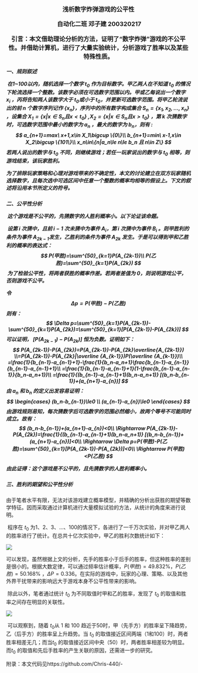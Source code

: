 <h3 align='center'>浅析数字炸弹游戏的公平性


​																												自动化二班	邓子建	200320217

**引言**：本文借助理论分析的方法，证明了“数字炸弹”游戏的不公平性。并借助计算机，进行了大量实验统计，分析游戏了胜率以及某些特殊性质。



<h5>
    一、规则叙述


​		在1~100以内，随机选择一个数字 $t_0$ 作为目标数字。甲乙两人在不知道 $t_0$ 的情况下轮流选择一个整数。该数字必须在可选数字范围以内。甲或乙每说出一个数字 $x_i$ ，丙将告知两人该数字大于 $t_0$或小于 $t_0$，并更新可选数字范围。将甲乙轮流说出的前 $n$ 个数字序列记作 $\{x_n\}$，序列中的所有数字构成集合 $S_n=\{x_1,x_2,...,x_n\}$ ，设集合 $X_1=\{x|x\in S_n 且 x<t_0\}$  ,$X_2=\{x|x\in S_n且x>t_0\}$ ，第 $k$ 次猜数字时，可选数字范围中最小的数字为 $a_n$ ，最大的数字为 $b_n$，则有 :
$$
a_{n+1}=max\ x+1,x\in X_1\bigcup \{0\}\\
b_{n+1}=min\ x-1,x\in X_2\bigcup \{101\}\\
x_n\in\{n|a_n\le n\le b_n 且 n\in Z\}
$$
 若两人说出的数字与 $t_0$ 不同，则继续游戏；若任一玩家说出的数字与 $t_0$ 相等，则游戏结束，该玩家胜利。

​		为了排除玩家策略和心理对游戏带来的不确定性，本文的讨论建立在双方玩家随机选择数字，且每次选中可选区间中任意一个整数的概率均相等的假设上。下文的叙述将沿用本节所定义的符号。



<h5>二、公平性分析


​		这个游戏是不公平的，先猜数字的人胜利概率小。以下论证该命题。

​		设第 $i$ 次猜中，且前 $i-1$ 次未猜中为事件 $A_i$，第 $i$ 次猜中为事件 $B_i$ 。则甲胜利的条件为事件 $A_{2k-1}$发生，乙胜利的条件为事件 $A_{2k}$ 发生。于是可以得到甲和乙胜利的概率的表达式：
$$
P(甲胜)=\sum^{50}_{k=1}P(A_{2k-1})\\
P(乙胜)=\sum^{50}_{k=1}P(A_{2k})
$$
​		为了检验公平性，将两者获胜的概率作差。若两者差值为 $0$，则说明游戏公平，否则游戏不公平。

令
$$
\Delta p=P(甲胜)-P(乙胜)
$$
则有：
$$
\Delta p=\sum^{50}_{k=1}P(A_{2k-1})-\sum^{50}_{k=1}P(A_{2k})=\sum^{50}_{k=1}[P(A_{2k-1})-P(A_{2k})]
$$
可以证明， $[P(A_{2k-1})-P(A_{2k})]$ 恒为负数。证明如下：
$$
P(A_{2k-1})-P(A_{2k})=P(A_{2k-1})-P(A_{2k}\overline{A_{2k-1}})
\\=P(A_{2k-1})-P(A_{2k}|\overline {A_{k-1}})P(\overline {A_{k-1}})\\
=\frac{1}{b_{n-1}-a_{n-1}+1}-\frac{1}{b_n-a_n+1}\frac{b_{n-1}-a_{n-1}}{b_{n-1}-a_{n-1}+1}\\
=\frac{1}{b_{n-1}-a_{n-1}+1}(1-\frac{b_{n-1}-a_{n-1}}{b_n-a_n+1})\\
=\frac{1}{(b_{n-1}-a_{n-1}+1)(b_n-a_n+1)} [(b_n-b_{n-1})+(a_{n+1}-a_{n})]
$$
由 $a_n$ 和 $b_n$ 的定义出发容易证明：
$$
\begin{cases}
(b_n-b_{n-1})\le0 \\
(a_{n-1}-a_{n})\le0
\end{cases}
$$
由游戏规则易知，每次猜数字后可选数字的范围必然缩小，故两个等号不可能同时成立。故有：
$$
(b_n-b_{n-1})+(a_{n+1}-a_{n})<0\\
\Rightarrow P(A_{2k-1})-P(A_{2k})=\frac{1}{(b_{n-1}-a_{n-1}+1)(b_n-a_n+1)} [(b_n-b_{n-1})+(a_{n+1}-a_{n})]<0\\
\Rightarrow \Delta p=P(甲胜)-P(乙胜)=\sum^{50}_{k=1}[P(A_{2k-1})-P(A_{2k})]<0\\
\Rightarrow P(甲胜)<P(乙胜)
$$

由此证得：这个游戏是不公平的，且先猜数字的人胜利概率小。



<h5>
    三、胜利的期望和公平性分析
</h5>


​		由于笔者水平有限，无法对该游戏建立概率模型，并精确的分析出获胜的期望等数学特征。因而采取通过计算机进行大量模拟试验的方法，从统计的角度来进行说明。

​		程序在 $t_0$ 为1、2、3、…、100的情况下，各进行了一千万次实验，并对甲乙两人的胜率进行了统计。在总共十亿次实验中，甲乙的胜利次数统计如下：

![](/Figure_2.png)		

​	 	可以发现，虽然根据上文的分析，先手的胜率小于后手的胜率，但这种胜率的差别是很小的。根据大数定律，可以通过频率估计概率，$P(甲胜)=49.832\%$，$P(乙胜)=50.168\%$ ，$\Delta P=0.336$。在实际的游戏中，玩家的心理、策略、以及其他外界干扰带来的影响远大于游戏本身不公平性带来的影响。

​		除此以外，笔者通过统计 $t_0$ 为不同取值时甲和乙的胜率，发现了 $t_0$ 的取值和胜率之间存在明显的关联性。

![](Figure_1.png)

​			可以观察到，随着 $t_0$从 1 和 100 趋近于50时，甲（先手方）的胜率呈下降趋势，乙（后手方）的胜率呈上升趋势。当 $t_0$ 的取值接近区间两端（1和100）时，两者胜率相差无几；而当$t_0$ 的取值接近区间中央（50）时，两者胜率相差较为明显。 而$t_0$ 的取值和先后手胜率的产生关联的原因，还需进一步的研究。



附录：本文代码见https://github.com/Chris-440/-

